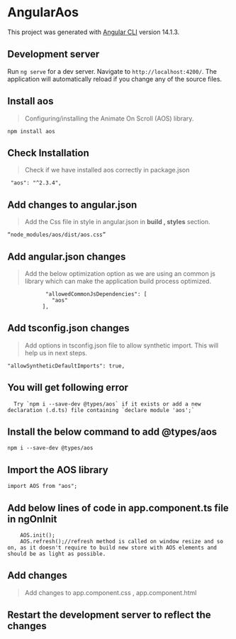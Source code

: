# AngularAos

This project was generated with [Angular CLI](https://github.com/angular/angular-cli) version 14.1.3.

## Development server

Run `ng serve` for a dev server. Navigate to `http://localhost:4200/`. The application will automatically reload if you change any of the source files.

## Install aos
> Configuring/installing the Animate On Scroll (AOS) library.

```shell
npm install aos
```

## Check Installation
> Check if we have installed aos correctly in package.json
```
 "aos": "^2.3.4",
```


## Add changes to angular.json
> Add the Css file in style in angular.json in <b>build , styles</b> section.

```
“node_modules/aos/dist/aos.css”
```

## Add angular.json changes

> Add the below optimization option as we are using an common js library which can make the application build process optimized.
```
            "allowedCommonJsDependencies": [
              "aos"
           ],
```

## Add tsconfig.json changes
> Add options in tsconfig.json file to allow synthetic import. This will help us in next steps.
```
"allowSyntheticDefaultImports": true,
```






##  You will get following error
```
  Try `npm i --save-dev @types/aos` if it exists or add a new declaration (.d.ts) file containing `declare module 'aos';`
 ```

 ## Install the below command to add @types/aos
 ```
 npm i --save-dev @types/aos
 ```

## Import the AOS library 
```
import AOS from "aos";
```

## Add below lines of code in app.component.ts file in ngOnInit
```
    AOS.init();
    AOS.refresh();//refresh method is called on window resize and so on, as it doesn't require to build new store with AOS elements and should be as light as possible.

```

## Add changes 

> Add changes to app.component.css , app.component.html

 ## Restart the development server to reflect the changes
